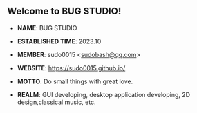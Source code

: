 ## Welcome to BUG STUDIO!

- **NAME**: BUG STUDIO

- **ESTABLISHED TIME**: 2023.10

- **MEMBER**: sudo0015 <<sudobash@qq.com>>

- **WEBSITE**: https://sudo0015.github.io/

- **MOTTO**: Do small things with great love.

- **REALM**: GUI developing, desktop application developing, 2D design,classical music, etc.